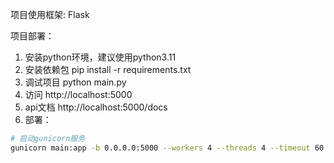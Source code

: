 项目使用框架: Flask

项目部署：
1. 安装python环境，建议使用python3.11
2. 安装依赖包 pip install -r requirements.txt
3. 调试项目 python main.py
4. 访问 http://localhost:5000
5. api文档 http://localhost:5000/docs
6. 部署： 
```sh
# 启动gunicorn服务
gunicorn main:app -b 0.0.0.0:5000 --workers 4 --threads 4 --timeout 60 --worker-class gevent
```